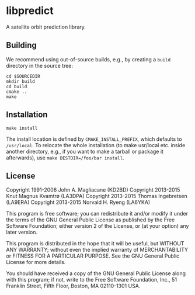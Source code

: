 libpredict
==========

A satellite orbit prediction library.

Building
--------

We recommend using out-of-source builds, e.g., by creating a `build` directory in the source tree:

```
cd $SOURCEDIR
mkdir build
cd build
cmake ..
make
```

Installation
------------

```
make install
```

The install location is defined by `CMAKE_INSTALL_PREFIX`, which defaults to `/usr/local`. To relocate the whole installation (to make usr/local etc. inside another directory, e.g., if you want to make a tarball or package it afterwards), use `make DESTDIR=/foo/bar install`.


License
-------

Copyright 1991-2006 John A. Magliacane (KD2BD)
Copyright 2013-2015 Knut Magnus Kvamtrø (LA3DPA)
Copyright 2013-2015 Thomas Ingebretsen (LA9ERA)
Copyright 2013-2015 Norvald H. Ryeng (LA6YKA)

This program is free software; you can redistribute it and/or modify it
under the terms of the GNU General Public License as published by the
Free Software Foundation; either version 2 of the License, or (at your
option) any later version.

This program is distributed in the hope that it will be useful, but
WITHOUT ANY WARRANTY; without even the implied warranty of
MERCHANTABILITY or FITNESS FOR A PARTICULAR PURPOSE. See the GNU General
Public License for more details.

You should have received a copy of the GNU General Public License along
with this program; if not, write to the Free Software Foundation, Inc.,
51 Franklin Street, Fifth Floor, Boston, MA 02110-1301 USA.
